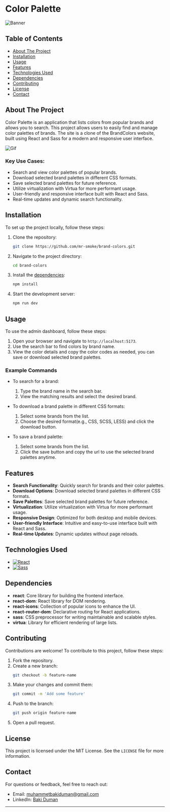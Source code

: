 # Color Palette

![Banner](https://i.ibb.co/4Kv1Yzj/banner.png)

## Table of Contents

- [About The Project](#about-the-project)
- [Installation](#installation)
- [Usage](#usage)
- [Features](#features)
- [Technologies Used](#technologies-used)
- [Dependencies](#dependencies)
- [Contributing](#contributing)
- [License](#license)
- [Contact](#contact)

## About The Project

Color Palette is an application that lists colors from popular brands and allows you to search. This project allows users to easily find and manage color palettes of brands. The site is a clone of the BrandColors website, built using React and Sass for a modern and responsive user interface.

![Gif](https://i.ibb.co/WVJRrJD/color-palette.gif)

### Key Use Cases:

- Search and view color palettes of popular brands.
- Download selected brand palettes in different CSS formats.
- Save selected brand palettes for future reference.
- Utilize virtualization with Virtua for more performant usage.
- User-friendly and responsive interface built with React and Sass.
- Real-time updates and dynamic search functionality.

## Installation

To set up the project locally, follow these steps:

1. Clone the repository:

   ```bash
   git clone https://github.com/mr-smoke/brand-colors.git
   ```

2. Navigate to the project directory:

   ```bash
   cd brand-colors
   ```

3. Install the [dependencies](#dependencies):

   ```bash
   npm install
   ```

4. Start the development server:
   ```bash
   npm run dev
   ```

## Usage

To use the admin dashboard, follow these steps:

1. Open your browser and navigate to `http://localhost:5173`.
2. Use the search bar to find colors by brand name.
3. View the color details and copy the color codes as needed, you can save or download selected brand palettes.

### Example Commands

- To search for a brand:

  1. Type the brand name in the search bar.
  2. View the matching results and select the desired brand.

- To download a brand palette in different CSS formats:

  1. Select some brands from the list.
  2. Choose the desired format(e.g., CSS, SCSS, LESS) and click the download button.

- To save a brand palette:
  1. Select some brands from the list.
  2. Click the save button and copy the url to use the selected brand palettes anytime.

## Features

- **Search Functionality**: Quickly search for brands and their color palettes.
- **Download Options**: Download selected brand palettes in different CSS formats.
- **Save Palettes**: Save selected brand palettes for future reference.
- **Virtualization**: Utilize virtualization with Virtua for more performant usage.
- **Responsive Design**: Optimized for both desktop and mobile devices.
- **User-friendly Interface**: Intuitive and easy-to-use interface built with React and Sass.
- **Real-time Updates**: Dynamic updates without page reloads.

## Technologies Used

- [![React][React.js]][React-url]
- [![Sass][Sass.css]][Sass-url]

## Dependencies

- **react**: Core library for building the frontend interface.
- **react-dom**: React library for DOM rendering.
- **react-icons**: Collection of popular icons to enhance the UI.
- **react-router-dom**: Declarative routing for React applications.
- **sass**: CSS preprocessor for writing maintainable and scalable styles.
- **virtua**: Library for efficient rendering of large lists.

## Contributing

Contributions are welcome! To contribute to this project, follow these steps:

1. Fork the repository.
2. Create a new branch:
   ```bash
   git checkout -b feature-name
   ```
3. Make your changes and commit them:
   ```bash
   git commit -m 'Add some feature'
   ```
4. Push to the branch:
   ```bash
   git push origin feature-name
   ```
5. Open a pull request.

## License

This project is licensed under the MIT License. See the `LICENSE` file for more information.

## Contact

For questions or feedback, feel free to reach out:

- Email: [muhammetbakiduman@gmail.com](mailto:muhammetbakiduman@gmail.com)
- LinkedIn: [Baki Duman](https://www.linkedin.com/in/muhammet-baki-duman-019451195/)

---

[React.js]: https://img.shields.io/badge/react-000000?style=for-the-badge&logo=react&logoColor=white
[React-url]: https://react.dev
[Sass.css]: https://img.shields.io/badge/sass-20232A?style=for-the-badge&logo=sass&logoColor=61DAFB
[Sass-url]: https://sass-lang.com
